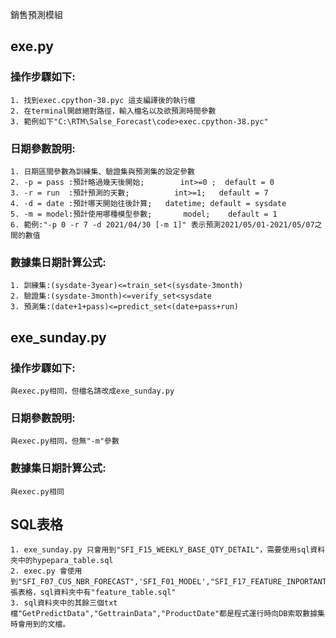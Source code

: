 銷售預測模組

## exe.py

### 操作步驟如下:
	1. 找到exec.cpython-38.pyc 這支編譯後的執行檔
	2. 在terminal開啟絕對路徑，輸入檔名以及欲預測時間參數
	3. 範例如下"C:\RTM\Salse_Forecast\code>exec.cpython-38.pyc"
	
### 日期參數說明:
	1. 日期區間參數為訓練集、驗證集與預測集的設定參數
	2. -p = pass :預計略過幾天後開始; 		int>=0 ;  default = 0
	3. -r = run  :預計預測的天數; 			int>=1;   default = 7
	4. -d = date :預計哪天開始往後計算; 	datetime; default = sysdate
	5. -m = model:預計使用哪種模型參數;		model; 	  default = 1
	6. 範例:"-p 0 -r 7 -d 2021/04/30 [-m 1]" 表示預測2021/05/01-2021/05/07之間的數值 
	
### 數據集日期計算公式:
	1. 訓練集:(sysdate-3year)<=train_set<(sysdate-3month)
	2. 驗證集:(sysdate-3month)<=verify_set<sysdate
	3. 預測集:(date+1+pass)<=predict_set<(date+pass+run)
	

## exe_sunday.py

### 操作步驟如下:
	與exec.py相同，但檔名請改成exe_sunday.py
	
### 日期參數說明:
	與exec.py相同，但無"-m"參數
	
### 數據集日期計算公式:
	與exec.py相同
	
	
## SQL表格
	1. exe_sunday.py 只會用到"SFI_F15_WEEKLY_BASE_QTY_DETAIL"，需要使用sql資料夾中的hypepara_table.sql
	2. exec.py 會使用到"SFI_F07_CUS_NBR_FORECAST",'SFI_F01_MODEL',"SFI_F17_FEATURE_INPORTANT"三張表格，sql資料夾中有"feature_table.sql"
	3. sql資料夾中的其餘三個txt檔"GetPredictData","GettrainData","ProductDate"都是程式運行時向DB索取數據集時會用到的文檔。
